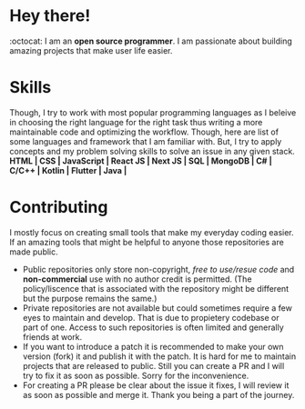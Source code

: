 # Hey there!
:octocat: I am an <b>open source programmer</b>. I am passionate about building amazing projects that make user life easier.

# Skills
Though, I try to work with most popular programming languages as I beleive in choosing the right language for the right task thus writing a more maintainable code and optimizing the workflow. Though, here are list of some languages and framework that I am familiar with. But, I try to apply concepts and my problem solving skills to solve an issue in any given stack.</br>
<b>HTML | CSS | JavaScript | React JS | Next JS | SQL | MongoDB | C# | C/C++ | Kotlin | Flutter | Java |</b>

# Contributing
I mostly focus on creating small tools that make my everyday coding easier. If an amazing tools that might be helpful to anyone those repositories are made public. 
- Public repositories only store non-copyright, <i>free to use/resue code</i> and <b>non-commercial</b> use with no author credit is permitted. (The policy/liscence that is associated with the repository might be different but the purpose remains the same.)
- Private repositories are not available but could sometimes require a few eyes to maintain and develop. That is due to propietery codebase or part of one. Access to such repositories is often limited and generally friends at work.
- If you want to introduce a patch it is recommended to make your own version (fork) it and publish it with the patch. It is hard for me to maintain projects that are released to public. Still you can create a PR and I will try to fix it as soon as possible. Sorry for the inconvenience.
- For creating a PR please be clear about the issue it fixes, I will review it as soon as possible and merge it.
Thank you being a part of the journey.</br>
